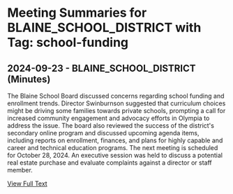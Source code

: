 # Meeting Summaries for BLAINE_SCHOOL_DISTRICT with Tag: school-funding

## 2024-09-23 - BLAINE_SCHOOL_DISTRICT (Minutes)

The Blaine School Board discussed concerns regarding school funding and enrollment trends. Director Swinburnson suggested that curriculum choices might be driving some families towards private schools, prompting a call for increased community engagement and advocacy efforts in Olympia to address the issue.  The board also reviewed the success of the district's secondary online program and discussed upcoming agenda items, including reports on enrollment, finances, and plans for highly capable and career and technical education programs. The next meeting is scheduled for October 28, 2024. An executive session was held to discuss a potential real estate purchase and evaluate complaints against a director or staff member.

[View Full Text](https://raw.githubusercontent.com/VoronoiPerspectives/WashingtonStateSchoolBoardExplorer/refs/heads/main/data/countries/usa/states/wa/counties/whatcom/school_boards/blaine_school_district/2024/2024-09-23-minutes.txt)


